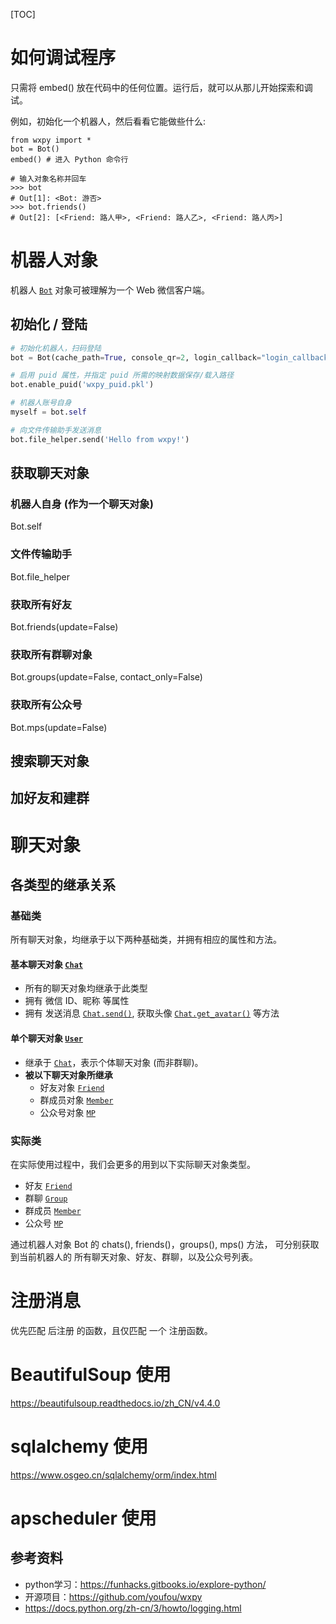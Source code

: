[TOC]


# 如何调试程序
只需将 embed() 放在代码中的任何位置。运行后，就可以从那儿开始探索和调试。

例如，初始化一个机器人，然后看看它能做些什么:
```
from wxpy import *
bot = Bot()
embed() # 进入 Python 命令行

# 输入对象名称并回车
>>> bot
# Out[1]: <Bot: 游否>
>>> bot.friends()
# Out[2]: [<Friend: 路人甲>, <Friend: 路人乙>, <Friend: 路人丙>]
```

# 机器人对象

机器人 [`Bot`](https://wxpy.readthedocs.io/zh/latest/bot.html#wxpy.Bot) 对象可被理解为一个 Web 微信客户端。

## 初始化 / 登陆 

```python
# 初始化机器人，扫码登陆
bot = Bot(cache_path=True, console_qr=2, login_callback="login_callback", logout_callback="logout_callback")

# 启用 puid 属性，并指定 puid 所需的映射数据保存/载入路径
bot.enable_puid('wxpy_puid.pkl')

# 机器人账号自身
myself = bot.self

# 向文件传输助手发送消息
bot.file_helper.send('Hello from wxpy!')
```

## 获取聊天对象 

### 机器人自身 (作为一个聊天对象)

Bot.self 

### 文件传输助手

Bot.file_helper

### 获取所有好友

Bot.friends(update=False)

### 获取所有群聊对象

Bot.groups(update=False, contact_only=False)

### 获取所有公众号

Bot.mps(update=False)

## 搜索聊天对象 

## 加好友和建群 



# 聊天对象 
## 各类型的继承关系

### 基础类 

所有聊天对象，均继承于以下两种基础类，并拥有相应的属性和方法。

#### 基本聊天对象 [`Chat`](https://wxpy.readthedocs.io/zh/latest/chats.html#wxpy.Chat)

- 所有的聊天对象均继承于此类型
- 拥有 微信 ID、昵称 等属性
- 拥有 发送消息 [`Chat.send()`](https://wxpy.readthedocs.io/zh/latest/chats.html#wxpy.Chat.send), 获取头像 [`Chat.get_avatar()`](https://wxpy.readthedocs.io/zh/latest/chats.html#wxpy.Chat.get_avatar) 等方法

#### 单个聊天对象 [`User`](https://wxpy.readthedocs.io/zh/latest/chats.html#wxpy.User)

- 继承于 [`Chat`](https://wxpy.readthedocs.io/zh/latest/chats.html#wxpy.Chat)，表示个体聊天对象 (而非群聊)。
- **被以下聊天对象所继承**
  - 好友对象 [`Friend`](https://wxpy.readthedocs.io/zh/latest/chats.html#wxpy.Friend)
  - 群成员对象 [`Member`](https://wxpy.readthedocs.io/zh/latest/chats.html#wxpy.Member)
  - 公众号对象 [`MP`](https://wxpy.readthedocs.io/zh/latest/chats.html#wxpy.MP)

### 实际类 

在实际使用过程中，我们会更多的用到以下实际聊天对象类型。

- 好友 [`Friend`](https://wxpy.readthedocs.io/zh/latest/chats.html#wxpy.Friend)
- 群聊 [`Group`](https://wxpy.readthedocs.io/zh/latest/chats.html#wxpy.Group)
- 群成员 [`Member`](https://wxpy.readthedocs.io/zh/latest/chats.html#wxpy.Member)
- 公众号 [`MP`](https://wxpy.readthedocs.io/zh/latest/chats.html#wxpy.MP)

 

通过机器人对象 Bot 的 chats(), friends()，groups(), mps() 方法， 可分别获取到当前机器人的 所有聊天对象、好友、群聊，以及公众号列表。

# 注册消息
优先匹配 后注册 的函数，且仅匹配 一个 注册函数。

# BeautifulSoup 使用
https://beautifulsoup.readthedocs.io/zh_CN/v4.4.0

# sqlalchemy 使用

https://www.osgeo.cn/sqlalchemy/orm/index.html

# apscheduler 使用



## 参考资料

- python学习：https://funhacks.gitbooks.io/explore-python/
- 开源项目：https://github.com/youfou/wxpy
- https://docs.python.org/zh-cn/3/howto/logging.html